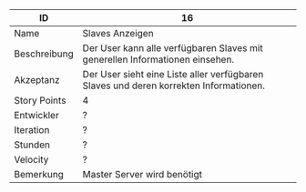 | ID         |16|
|-|-|
|Name        | Slaves Anzeigen |
|Beschreibung| Der User kann alle verfügbaren Slaves mit generellen Informationen einsehen. |
|Akzeptanz   | Der User sieht eine Liste aller verfügbaren Slaves und deren korrekten Informationen. |
|Story Points| 4 |
|Entwickler  |?|
|Iteration   |?|
|Stunden     |?|
|Velocity    |?|
|Bemerkung   |Master Server wird benötigt|
